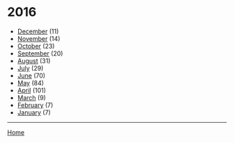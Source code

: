 # 2016

  * [December](./2016-12.md) (11)
  * [November](./2016-11.md) (14)
  * [October](./2016-10.md) (23)
  * [September](./2016-09.md) (20)
  * [August](./2016-08.md) (31)
  * [July](./2016-07.md) (29)
  * [June](./2016-06.md) (70)
  * [May](./2016-05.md) (84)
  * [April](./2016-04.md) (101)
  * [March](./2016-03.md) (9)
  * [February](./2016-02.md) (7)
  * [January](./2016-01.md) (7)

----

[Home](../)
